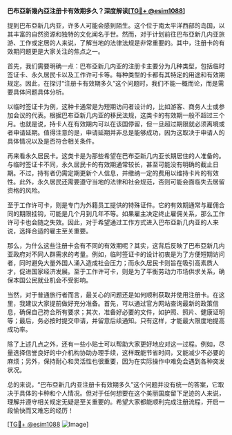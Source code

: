 **巴布亞新幾內亞注册卡有效期多久？深度解读[[TG💪+ @esim1088](https://t.me/s/esim1088)]**

提到巴布亞新几内亚，许多人可能会感到陌生。这个位于南太平洋西部的岛国，以其丰富的自然资源和独特的文化闻名于世。然而，对于计划前往巴布亞新几内亚旅游、工作或定居的人来说，了解当地的法律法规是非常重要的。其中，注册卡的有效期问题更是大家关注的焦点之一。

首先，我们需要明确一点：巴布亞新几内亚的注册卡主要分为几种类型，包括临时签证卡、永久居民卡以及工作许可卡等。每种类型的卡都有其特定的用途和有效期规定。因此，在探讨“注册卡有效期多久”这个问题时，我们不能一概而论，而是需要具体问题具体分析。

以临时签证卡为例，这种卡通常是为短期访问者设计的，比如游客、商务人士或参加会议的代表。根据巴布亞新几内亚的移民法规，这类卡的有效期一般不超过三个月。也就是说，持卡人在有效期内可以在该国停留，但一旦超过期限就必须离境或者申请延期。值得注意的是，申请延期并非总是能够成功，因为这取决于申请人的具体情况以及是否符合相关条件。

再来看永久居民卡。这类卡是为那些希望在巴布亞新几内亚长期居住的人准备的。与临时签证卡不同，永久居民卡的有效期通常较长，甚至可能没有明确的截止日期。不过，持有者仍需定期更新个人信息，并缴纳一定的费用以维持卡片的有效性。此外，永久居民还需要遵守当地的法律和社会规范，否则可能会面临失去居留资格的风险。

至于工作许可卡，则是专门为外籍员工提供的特殊证件。它的有效期通常与雇佣合同的期限挂钩，可能是几个月到几年不等。如果雇主决定终止雇佣关系，那么工作许可卡也会随之失效。因此，对于希望通过工作方式进入巴布亞新几内亚的人来说，选择合适的雇主至关重要。

那么，为什么这些注册卡会有不同的有效期呢？其实，这背后反映了巴布亞新几内亚政府对不同人群需求的考量。例如，临时签证卡的设计初衷是为了方便短期访问者，同时避免大量外国人涌入造成社会压力；而永久居民卡则旨在吸引高素质人才，促进国家经济发展。至于工作许可卡，则是为了平衡劳动力市场供求关系，确保本国公民就业机会不受影响。

当然，对于普通旅行者而言，最关心的问题还是如何顺利获取并使用注册卡。在这里，我建议大家提前做好充分准备。首先，可以通过官方网站查询最新的政策信息，确保自己符合所有要求；其次，准备好必要的文件，如护照、照片、健康证明等；最后，务必按时提交申请，并留意后续通知。只有这样，才能最大限度地提高成功率。

除了上述几点之外，还有一些小贴士可以帮助大家更好地应对这一过程。例如，尽量选择信誉良好的中介机构协助办理手续，这样既能节省时间，又能减少不必要的麻烦；另外，保持耐心和灵活性也很重要，因为在实际操作中难免会遇到各种突发状况。

总的来说，“巴布亞新几内亚注册卡有效期多久”这个问题并没有统一的答案，它取决于具体的卡种和个人情况。但对于任何想要在这个美丽国度留下足迹的人来说，理解并遵守相关规定无疑是至关重要的。希望大家都能顺利完成注册流程，开启一段愉快而又难忘的经历！

[[TG💪+ @esim1088](https://t.me/s/esim1088) ![Image](https://i.postimg.cc/4NQfJmqS/Snipaste-2025-05-13-00-14-12.png)]